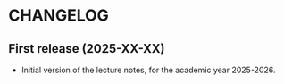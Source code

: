 # CHANGELOG

## First release (2025-XX-XX)

- Initial version of the lecture notes, for the academic year 2025-2026.